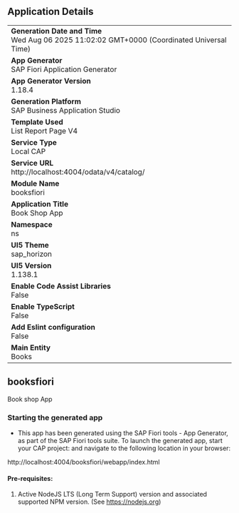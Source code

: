 ## Application Details
|               |
| ------------- |
|**Generation Date and Time**<br>Wed Aug 06 2025 11:02:02 GMT+0000 (Coordinated Universal Time)|
|**App Generator**<br>SAP Fiori Application Generator|
|**App Generator Version**<br>1.18.4|
|**Generation Platform**<br>SAP Business Application Studio|
|**Template Used**<br>List Report Page V4|
|**Service Type**<br>Local CAP|
|**Service URL**<br>http://localhost:4004/odata/v4/catalog/|
|**Module Name**<br>booksfiori|
|**Application Title**<br>Book Shop App|
|**Namespace**<br>ns|
|**UI5 Theme**<br>sap_horizon|
|**UI5 Version**<br>1.138.1|
|**Enable Code Assist Libraries**<br>False|
|**Enable TypeScript**<br>False|
|**Add Eslint configuration**<br>False|
|**Main Entity**<br>Books|

## booksfiori

Book shop App

### Starting the generated app

-   This app has been generated using the SAP Fiori tools - App Generator, as part of the SAP Fiori tools suite.  To launch the generated app, start your CAP project:  and navigate to the following location in your browser:

http://localhost:4004/booksfiori/webapp/index.html

#### Pre-requisites:

1. Active NodeJS LTS (Long Term Support) version and associated supported NPM version.  (See https://nodejs.org)


